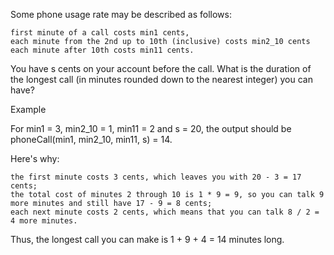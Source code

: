 Some phone usage rate may be described as follows:

    first minute of a call costs min1 cents,
    each minute from the 2nd up to 10th (inclusive) costs min2_10 cents
    each minute after 10th costs min11 cents.

You have s cents on your account before the call. What is the duration of the longest call (in minutes rounded down to the nearest integer) you can have?

Example

For min1 = 3, min2_10 = 1, min11 = 2 and s = 20, the output should be
phoneCall(min1, min2_10, min11, s) = 14.

Here's why:

    the first minute costs 3 cents, which leaves you with 20 - 3 = 17 cents;
    the total cost of minutes 2 through 10 is 1 * 9 = 9, so you can talk 9 more minutes and still have 17 - 9 = 8 cents;
    each next minute costs 2 cents, which means that you can talk 8 / 2 = 4 more minutes.

Thus, the longest call you can make is 1 + 9 + 4 = 14 minutes long.
